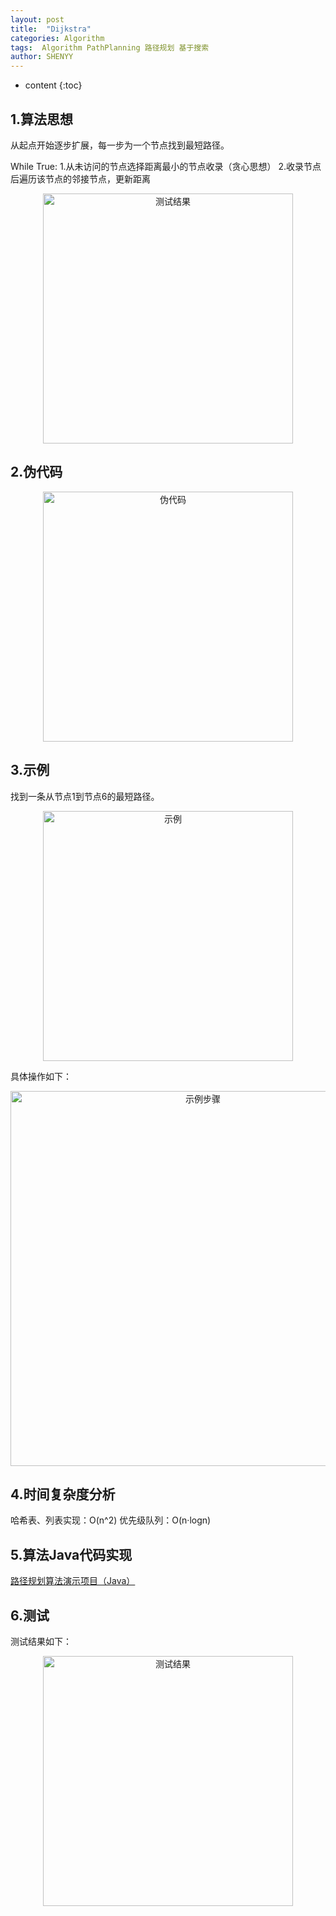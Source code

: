 ```yaml
---
layout: post
title:  "Dijkstra"
categories: Algorithm
tags:  Algorithm PathPlanning 路径规划 基于搜索
author: SHENYY
---
```


* content
{:toc}

## 1.算法思想
从起点开始逐步扩展，每一步为一个节点找到最短路径。

While True:
    1.从未访问的节点选择距离最小的节点收录（贪心思想）
    2.收录节点后遍历该节点的邻接节点，更新距离

<center><img src="https://shenyy1993.github.io/blog/assets/2023/04/20230414-Algorithm-PathPlanning-Dijkstra-测试结果.gif" width="400" title="测试结果"></center>




## 2.伪代码
<center><img src="https://shenyy1993.github.io/blog/assets/2023/04/20230414-Algorithm-PathPlanning-Dijkstra-伪代码.png" width="400" title="伪代码"></center>

## 3.示例
找到一条从节点1到节点6的最短路径。
<center><img src="https://shenyy1993.github.io/blog/assets/2023/04/20230414-Algorithm-PathPlanning-Dijkstra-示例.png" width="400" title="示例"></center>

具体操作如下：
<center><img src="https://shenyy1993.github.io/blog/assets/2023/04/20230414-Algorithm-PathPlanning-Dijkstra-示例步骤.png" width="600" title="示例步骤"></center>

## 4.时间复杂度分析
哈希表、列表实现：O(n^2)
优先级队列：O(n·logn)

## 5.算法Java代码实现
[路径规划算法演示项目（Java）](https://github.com/SHENYY1993/PathPlanning_SpringBoot)

## 6.测试
测试结果如下：
<center><img src="https://shenyy1993.github.io/blog/assets/2023/04/20230414-Algorithm-PathPlanning-Dijkstra-测试结果.gif" width="400" title="测试结果"></center>




